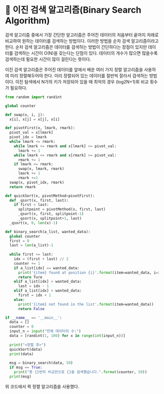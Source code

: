 # :deciduous_tree: 이진 검색 알고리즘(Binary Search Algorithm)
검색 알고리즘 중에서 가장 간단한 알고리즘은 주어진 데이터의 처음부터 끝까지 차례로 비교하여 원하는 데이터를 검색하는 방법이다. 이러한 방법을 순차 검색 알고리즘이라고 한다. 순차 검색 알고리즘은 데이터를 검색하는 방법이 간단하다는 장점이 있지만 데이터를 검색하는 시간이 O(N)을 갖는다는 단점이 있다. 데이터의 개수가 많으면 많을수록 검색하는데 필요한 시간이 많이 걸린다는 뜻이다.

이진 검색 알고리즘은 주어진 데이터를 앞에서 배운 여러 가지 정렬 알고리즘을 사용하여 미리 정렬해두어야 한다. 미리 정렬되어 있는 데이터를 절반씩 잘라서 검색하는 방법이다. 이진 탐색에서 N가의 키가 저장되어 있을 때 최악의 경우 (log2N+1)회 비교 횟수가 필요하다.

```Python
from random import randint

global counter

def swap(x, i, j):
  x[i], x[j] = x[j], x[i]

def pivotFirst(x, lmark, rmark):
  pivot_val = x[lmark]
  pivot_idx = lmark
  while lmark <= rmark:
    while lmark <= rmark and x[lmark] <= pivot_val:
      lmark += 1
    while lmark <= rmark and x[rmark] >= pivot_val:
      rmark += 1
    if lmark <= rmark:
      swap(x, lmark, rmark)
      lmark += 1
      rmark +=1 
  swap(x, pivot_idx, rmark)
  return rmark

def quickSort(x, pivotMethod=pivotFirst):
  def _qsort(x, first, last):
    if first < last:
      splitpoint = pivotMethod(x, first, last)
      _qsort(x, first, splitpoint-1)
      _qsort(x, splitpoint+1, last)
  _qsort(x, 0, len(x)-1)

def binary_search(a_list, wanted_data):
  global counter
  first = 0
  last = len(a_list)-1
  
  while first <= last:
    idx = (first + last) // 2
    counter += 1
    if a_list[idx] == wanted_data:
      print('{item} found at position {i}'.format(item=wanted_data, i=idx))
      return Ture
    elif a_list[idx] > wanted_data:
      last = idx - 1
    elif a_list[idx] < wanted_data:
      first = idx + 1
    else:
      print('{item} not found in the list'.format(item=wanted_data))
      return False

if __name__ == '__main__':
  data = []
  counter = 0
  input_n = input("전체 데이터의 수:")
  data = [randint(1, 100) for x in range(int(input_n))]
  
  print("<정렬 후>")
  quickSort(data)
  print(data)
  
  msg = binary_search(data, 50)
  if msg == True:
    print("총 {}번의 비교만으로 {}을 검색했습니다.".format(counter, 50))
  print(msg)
```

위 코드에서 퀵 정렬 알고리즘을 사용했다.
